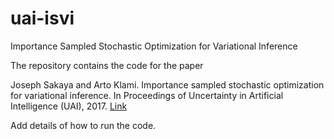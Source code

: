# uai-isvi
Importance Sampled Stochastic Optimization for Variational Inference

The repository contains the code for the paper 

Joseph Sakaya and Arto Klami. Importance sampled stochastic optimization for variational inference. In Proceedings of Uncertainty in Artificial Intelligence (UAI), 2017. [Link](http://auai.org/uai2017/proceedings/papers/138.pdf)

Add details of how to run the code. 


